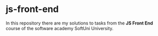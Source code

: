 # js-front-end

In this repository there are my solutions to tasks from the **JS Front End** course of the software academy SoftUni University.
